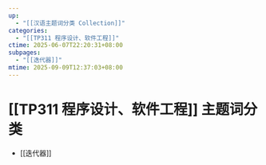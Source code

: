 ```yaml
---
up:
  - "[[汉语主题词分类 Collection]]"
categories:
  - "[[TP311 程序设计、软件工程]]"
ctime: 2025-06-07T22:20:31+08:00
subpages:
  - "[[迭代器]]"
mtime: 2025-09-09T12:37:03+08:00
---
```


# [[TP311 程序设计、软件工程]] 主题词分类

- [[迭代器]]
